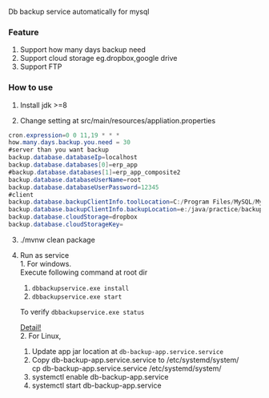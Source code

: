 Db backup service automatically for mysql
### Feature ###
1. Support how many days backup need
2. Support cloud storage eg.dropbox,google drive
3. Support FTP
 
### How to use ###
  1. Install jdk >=8  
  
  2. Change setting at src/main/resources/appliation.properties
  
  ```java
  cron.expression=0 0 11,19 * * *
  how.many.days.backup.you.need = 30
  #server than you want backup
  backup.database.databaseIp=localhost
  backup.database.databases[0]=erp_app
  #backup.database.databases[1]=erp_app_composite2
  backup.database.databaseUserName=root
  backup.database.databaseUserPassword=12345
  #client
  backup.database.backupClientInfo.toolLocation=C:/Program Files/MySQL/MySQL Server 5.7/bin
  backup.database.backupClientInfo.backupLocation=e:/java/practice/backup
  backup.database.cloudStorage=dropbox
  backup.database.cloudStorageKey=
  ```
  3. ./mvnw clean package
  4. Run as service <br />
    1. For windows. <br />
    Execute following command at root dir <br />
        1. `dbbackupservice.exe install`
        2. `dbbackupservice.exe start` 
       
        To verify
        `dbbackupservice.exe status`
        
        [Detail!](https://github.com/kohsuke/winsw)<br />
    2. For Linux,
        1. Update app jar location at `db-backup-app.service.service` <br /> 
        2. Copy db-backup-app.service.service to /etc/systemd/system/<br /> 
        cp db-backup-app.service.service /etc/systemd/system/<br /> 
        3. systemctl enable db-backup-app.service
        4. systemctl start db-backup-app.service
          
